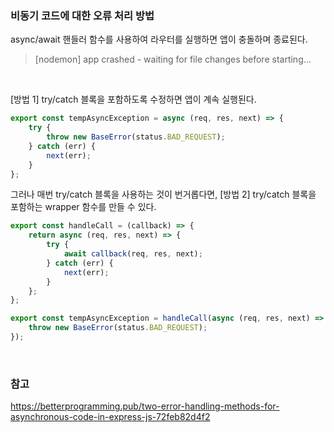 ### 비동기 코드에 대한 오류 처리 방법 

async/await 핸들러 함수를 사용하여 라우터를 실행하면 앱이 충돌하며 종료된다. 
> [nodemon] app crashed - waiting for file changes before starting...

<br>

[방법 1] try/catch 블록을 포함하도록 수정하면 앱이 계속 실행된다. 

```javascript
export const tempAsyncException = async (req, res, next) => {
    try {
        throw new BaseError(status.BAD_REQUEST);
    } catch (err) {
        next(err);
    }
};
```

그러나 매번 try/catch 블록을 사용하는 것이 번거롭다면, [방법 2] try/catch 블록을 포함하는 wrapper 함수를 만들 수 있다.

```javascript
export const handleCall = (callback) => {
    return async (req, res, next) => {
        try {
            await callback(req, res, next);
        } catch (err) {
            next(err);
        }
    };
};
```

```javascript
export const tempAsyncException = handleCall(async (req, res, next) => {
    throw new BaseError(status.BAD_REQUEST);
});
```

<br>

### 참고

https://betterprogramming.pub/two-error-handling-methods-for-asynchronous-code-in-express-js-72feb82d4f2
